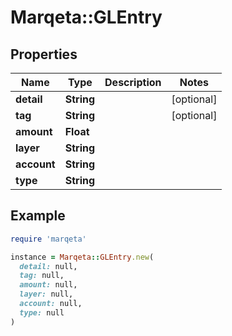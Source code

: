 # Marqeta::GLEntry

## Properties

| Name | Type | Description | Notes |
| ---- | ---- | ----------- | ----- |
| **detail** | **String** |  | [optional] |
| **tag** | **String** |  | [optional] |
| **amount** | **Float** |  |  |
| **layer** | **String** |  |  |
| **account** | **String** |  |  |
| **type** | **String** |  |  |

## Example

```ruby
require 'marqeta'

instance = Marqeta::GLEntry.new(
  detail: null,
  tag: null,
  amount: null,
  layer: null,
  account: null,
  type: null
)
```

